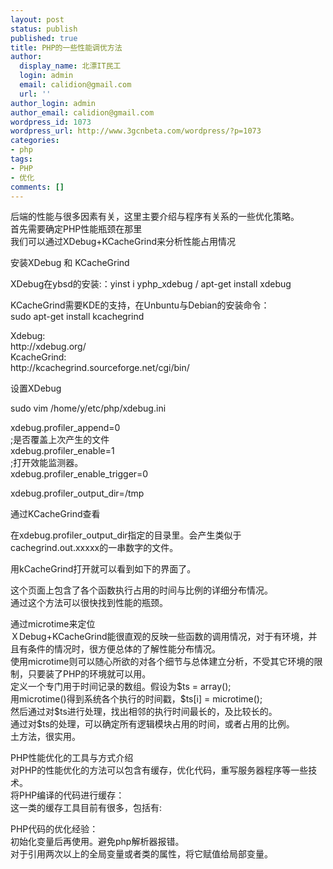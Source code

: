 ```yaml
---
layout: post
status: publish
published: true
title: PHP的一些性能调优方法
author:
  display_name: 北漂IT民工
  login: admin
  email: calidion@gmail.com
  url: ''
author_login: admin
author_email: calidion@gmail.com
wordpress_id: 1073
wordpress_url: http://www.3gcnbeta.com/wordpress/?p=1073
categories:
- php
tags:
- PHP
- 优化
comments: []
---
```

<p>后端的性能与很多因素有关，这里主要介绍与程序有关系的一些优化策略。<br />
首先需要确定PHP性能瓶颈在那里<br />
我们可以通过XDebug+KCacheGrind来分析性能占用情况</p>
<p>安装XDebug 和 KCacheGrind</p>
<p>XDebug在ybsd的安装:：yinst i yphp_xdebug / apt-get install xdebug</p>
<p>KCacheGrind需要KDE的支持，在Unbuntu与Debian的安装命令：<br />
sudo apt-get install kcachegrind</p>
<p>Xdebug:<br />
http://xdebug.org/<br />
KcacheGrind:<br />
http://kcachegrind.sourceforge.net/cgi/bin/</p>
<p>设置XDebug</p>
<p>sudo vim /home/y/etc/php/xdebug.ini</p>
<p>xdebug.profiler_append=0<br />
;是否覆盖上次产生的文件<br />
xdebug.profiler_enable=1<br />
;打开效能监测器。<br />
xdebug.profiler_enable_trigger=0</p>
<p>xdebug.profiler_output_dir=/tmp</p>
<p>通过KCacheGrind查看</p>
<p>在xdebug.profiler_output_dir指定的目录里。会产生类似于cachegrind.out.xxxxx的一串数字的文件。</p>
<p>用kCacheGrind打开就可以看到如下的界面了。</p>
<p>这个页面上包含了各个函数执行占用的时间与比例的详细分布情况。<br />
通过这个方法可以很快找到性能的瓶颈。</p>
<p>通过microtime来定位<br />
ＸDebug+KCacheGrind能很直观的反映一些函数的调用情况，对于有环境，并且有条件的情况时，很方便总体的了解性能分布情况。<br />
使用microtime则可以随心所欲的对各个细节与总体建立分析，不受其它环境的限制，只要装了PHP的环境就可以用。<br />
定义一个专门用于时间记录的数组。假设为$ts = array();<br />
用microtime()得到系统各个执行的时间戳，$ts[i] = microtime();<br />
然后通过对$ts进行处理，找出相邻的执行时间最长的，及比较长的。<br />
通过对$ts的处理，可以确定所有逻辑模块占用的时间，或者占用的比例。<br />
土方法，很实用。</p>
<p>PHP性能优化的工具与方式介绍<br />
对PHP的性能优化的方法可以包含有缓存，优化代码，重写服务器程序等一些技术。<br />
将PHP编译的代码进行缓存：<br />
这一类的缓存工具目前有很多，包括有:</p>
<p>PHP代码的优化经验：<br />
初始化变量后再使用。避免php解析器报错。<br />
对于引用两次以上的全局变量或者类的属性，将它赋值给局部变量。</p>
